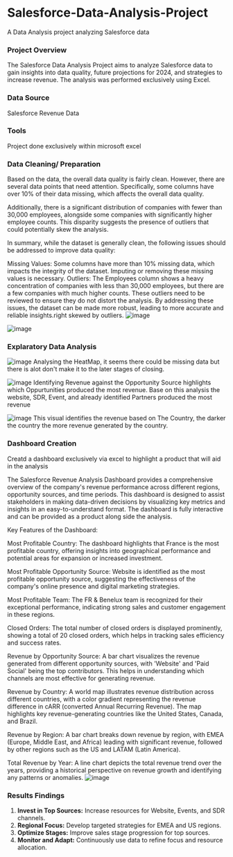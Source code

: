 # Salesforce-Data-Analysis-Project
A Data Analysis project analyzing Salesforce data

### Project Overview
The Salesforce Data Analysis Project aims to analyze Salesforce data to gain insights into data quality, future projections for 2024, and strategies to increase revenue. The analysis was performed exclusively using Excel.

### Data Source
Salesforce Revenue Data

### Tools
Project done exclusively within microsoft excel

### Data Cleaning/ Preparation
Based on the data, the overall data quality is fairly clean. However, there are several data points that need attention. Specifically, some columns have over 10% of their data missing, which affects the overall data quality.

Additionally, there is a significant distribution of companies with fewer than 30,000 employees, alongside some companies with significantly higher employee counts. This disparity suggests the presence of outliers that could potentially skew the analysis.

In summary, while the dataset is generally clean, the following issues should be addressed to improve data quality:

Missing Values:
Some columns have more than 10% missing data, which impacts the integrity of the dataset. Imputing or removing these missing values is necessary.
Outliers:
The Employees column shows a heavy concentration of companies with less than 30,000 employees, but there are a few companies with much higher counts. These outliers need to be reviewed to ensure they do not distort the analysis.
By addressing these issues, the dataset can be made more robust, leading to more accurate and reliable insights.right skewed by outliers.
![image](https://github.com/crashlattice57/Salesforce-Data-Analysis-Project/assets/130922722/6208b772-59b5-44a0-9ff7-e080d1fdf410)

![image](https://github.com/crashlattice57/Salesforce-Data-Analysis-Project/assets/130922722/8098c2b7-152a-4847-9e37-24b85e1c7ff7)


### Explaratory Data Analysis
![image](https://github.com/crashlattice57/Salesforce-Data-Analysis-Project/assets/130922722/fe6947ac-2a3e-4953-9d47-363e034cc24d)
Analysing the HeatMap, it seems there could be missing data but there is alot don't make it to the later stages of closing. 

![image](https://github.com/crashlattice57/Salesforce-Data-Analysis-Project/assets/130922722/cfcf1f5e-2346-46fe-b784-fd44bdd39784)
Identifying Revenue against the Opportunity Source highlights which Oppurtunities produced the most revenue. Base on this analysis the website, SDR, Event, and already identified Partners produced the most revenue

![image](https://github.com/crashlattice57/Salesforce-Data-Analysis-Project/assets/130922722/d3bc6850-3d20-4ee6-a196-6dbeee9d1298)
This visual identifies the revenue based on The Country, the darker the country the more revenue generated by the country.


### Dashboard Creation
Creatd a dashboard exclusively via excel to highlight a product that will aid in the analysis

The Salesforce Revenue Analysis Dashboard provides a comprehensive overview of the company's revenue performance across different regions, opportunity sources, and time periods. This dashboard is designed to assist stakeholders in making data-driven decisions by visualizing key metrics and insights in an easy-to-understand format. The dashboard is fully interactive and can be provided as a product along side the analysis.

Key Features of the Dashboard:

Most Profitable Country: The dashboard highlights that France is the most profitable country, offering insights into geographical performance and potential areas for expansion or increased investment.

Most Profitable Opportunity Source: Website is identified as the most profitable opportunity source, suggesting the effectiveness of the company's online presence and digital marketing strategies.

Most Profitable Team: The FR & Benelux team is recognized for their exceptional performance, indicating strong sales and customer engagement in these regions.

Closed Orders: The total number of closed orders is displayed prominently, showing a total of 20 closed orders, which helps in tracking sales efficiency and success rates.

Revenue by Opportunity Source: A bar chart visualizes the revenue generated from different opportunity sources, with 'Website' and 'Paid Social' being the top contributors. This helps in understanding which channels are most effective for generating revenue.

Revenue by Country: A world map illustrates revenue distribution across different countries, with a color gradient representing the revenue difference in cARR (converted Annual Recurring Revenue). The map highlights key revenue-generating countries like the United States, Canada, and Brazil.

Revenue by Region: A bar chart breaks down revenue by region, with EMEA (Europe, Middle East, and Africa) leading with significant revenue, followed by other regions such as the US and LATAM (Latin America).

Total Revenue by Year: A line chart depicts the total revenue trend over the years, providing a historical perspective on revenue growth and identifying any patterns or anomalies.
![image](https://github.com/crashlattice57/Salesforce-Data-Analysis-Project/assets/130922722/a07bb822-8943-4979-a8aa-10063862ff8f)


### Results Findings

1. **Invest in Top Sources:** Increase resources for Website, Events, and SDR channels.
2. **Regional Focus:** Develop targeted strategies for EMEA and US regions.
3. **Optimize Stages:** Improve sales stage progression for top sources.
4. **Monitor and Adapt:** Continuously use data to refine focus and resource allocation.



